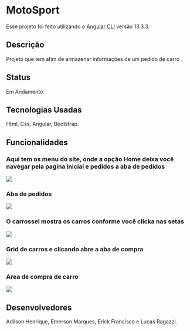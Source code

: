# MotoSport

Esse projeto foi feito utilizando o [Angular CLI](https://github.com/angular/angular-cli) versão 13.3.3.

## Descrição

Projeto que tem afim de armazenar informações de um pedido de carro .

## Status

Em Andamento.

## Tecnologias Usadas

Html, Css, Angular, Bootstrap.

## Funcionalidades

<div>
  <h3>Aqui tem os menu do site, onde a opção Home deixa você navegar pela pagina inicial e pedidos a aba de pedidos</h3>
  <img src="https://user-images.githubusercontent.com/72535637/175117890-99c39a0d-5129-433d-b531-f2162554bcf1.png">
 </div>
 <div>
  <h3>Aba de pedidos</h3>
  <img src="https://user-images.githubusercontent.com/72535637/175117884-501b3d3d-a899-413d-abc4-2d811733b7ae.png">
 </div>
 <div>
  <h3>O carrossel mostra os carros conforme você clicka nas setas</h3>
  <img src="https://user-images.githubusercontent.com/72535637/175119335-b0301b6a-181b-4b14-b3a8-6dcbb2a6f204.png">
 </div>
 <div>
  <h3>Grid de carros e clicando abre a aba de compra</h3>
  <img src="https://user-images.githubusercontent.com/72535637/175117889-1af245d2-baa2-4695-8346-c187d3b045b7.png">
 </div>
  <div>
  <h3>Area de compra de carro</h3>
  <img src="https://user-images.githubusercontent.com/72535637/175117934-8be68d1d-9b66-419d-a301-5acfdf6d7974.png">
 </div>

## Desenvolvedores

Adilson Henrique, Emerson Marques, Erick Francisco e Lucas Ragazzi.